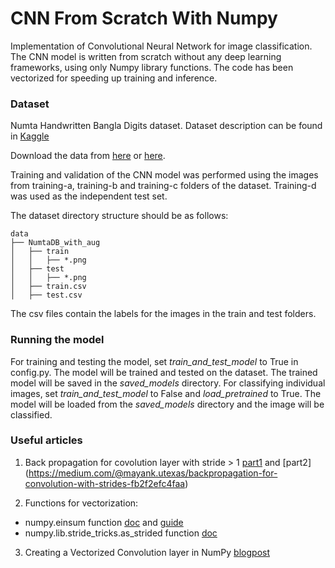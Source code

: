 # CNN From Scratch With Numpy

Implementation of Convolutional Neural Network for image classification. The CNN model is written from scratch without any deep learning frameworks, using only Numpy library functions. The code has been vectorized for speeding up training and inference. 

### Dataset
Numta Handwritten Bangla Digits dataset. Dataset description can be found in [Kaggle](https://www.kaggle.com/competitions/numta/data)

Download the data from [here](https://bengali.ai/wp-content/uploads/datasets/NumtaDB_with_aug.zip) or [here](https://drive.google.com/drive/folders/1iaLxuSN88OyOuHwEbwBzfmwf9gFi_Vqn?usp=share_link).

Training and validation of the CNN model was performed using the images from training-a, training-b and training-c folders of the dataset. Training-d was used as the independent test set.

The dataset directory structure should be as follows:
```
data
├── NumtaDB_with_aug
│   ├── train
│   │   ├── *.png
│   ├── test
│   │   ├── *.png
│   ├── train.csv
│   ├── test.csv
```
The csv files contain the labels for the images in the train and test folders.

### Running the model
For training and testing the model, set *train_and_test_model* to True in config.py. The model will be trained and tested on the dataset. The trained model will be saved in the *saved_models* directory. For classifying individual images, set *train_and_test_model* to False and *load_pretrained* to True. The model will be loaded from the *saved_models* directory and the image will be classified.


### Useful articles

1. Back propagation for covolution layer with stride > 1 [part1](https://medium.com/@mayank.utexas/backpropagation-for-convolution-with-strides-8137e4fc2710) and [part2] (https://medium.com/@mayank.utexas/backpropagation-for-convolution-with-strides-fb2f2efc4faa)

2. Functions for vectorization:

 - numpy.einsum function [doc](https://numpy.org/doc/stable/reference/generated/numpy.einsum.html) and [guide](https://ajcr.net/Basic-guide-to-einsum/)
 -  numpy.lib.stride_tricks.as_strided function [doc](https://numpy.org/doc/stable/reference/generated/numpy.lib.stride_tricks.as_strided.html)

3. Creating a Vectorized Convolution layer in NumPy [blogpost](https://blog.ca.meron.dev/Vectorized-CNN/)

